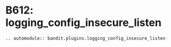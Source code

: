 # B612: logging_config_insecure_listen

```{eval-rst}
.. automodule:: bandit.plugins.logging_config_insecure_listen
```
